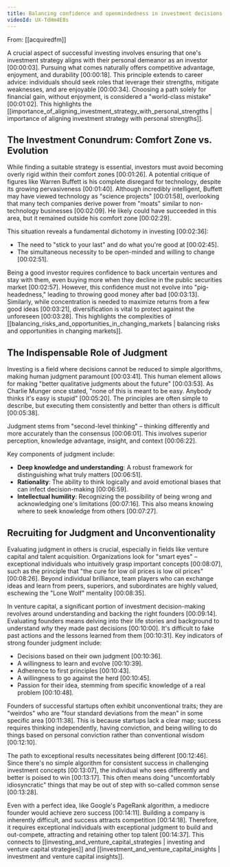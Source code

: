 ```yaml
---
title: Balancing confidence and openmindedness in investment decisions
videoId: UX-TdHm4E8s
---
```


From: [[acquiredfm]] <br/> 

A crucial aspect of successful investing involves ensuring that one's investment strategy aligns with their personal demeanor as an investor <a class="yt-timestamp" data-t="00:00:03">[00:00:03]</a>. Pursuing what comes naturally offers competitive advantage, enjoyment, and durability <a class="yt-timestamp" data-t="00:00:18">[00:00:18]</a>. This principle extends to career advice: individuals should seek roles that leverage their strengths, mitigate weaknesses, and are enjoyable <a class="yt-timestamp" data-t="00:00:34">[00:00:34]</a>. Choosing a path solely for financial gain, without enjoyment, is considered a "world-class mistake" <a class="yt-timestamp" data-t="00:01:02">[00:01:02]</a>. This highlights the [[importance_of_aligning_investment_strategy_with_personal_strengths | importance of aligning investment strategy with personal strengths]].

## The Investment Conundrum: Comfort Zone vs. Evolution

While finding a suitable strategy is essential, investors must avoid becoming overly rigid within their comfort zones <a class="yt-timestamp" data-t="00:01:26">[00:01:26]</a>. A potential critique of figures like Warren Buffett is his complete disregard for technology, despite its growing pervasiveness <a class="yt-timestamp" data-t="00:01:40">[00:01:40]</a>. Although incredibly intelligent, Buffett may have viewed technology as "science projects" <a class="yt-timestamp" data-t="00:01:58">[00:01:58]</a>, overlooking that many tech companies derive power from "moats" similar to non-technology businesses <a class="yt-timestamp" data-t="00:02:09">[00:02:09]</a>. He likely could have succeeded in this area, but it remained outside his comfort zone <a class="yt-timestamp" data-t="00:02:29">[00:02:29]</a>.

This situation reveals a fundamental dichotomy in investing <a class="yt-timestamp" data-t="00:02:36">[00:02:36]</a>:
*   The need to "stick to your last" and do what you're good at <a class="yt-timestamp" data-t="00:02:45">[00:02:45]</a>.
*   The simultaneous necessity to be open-minded and willing to change <a class="yt-timestamp" data-t="00:02:51">[00:02:51]</a>.

Being a good investor requires confidence to back uncertain ventures and stay with them, even buying more when they decline in the public securities market <a class="yt-timestamp" data-t="00:02:57">[00:02:57]</a>. However, this confidence must not evolve into "pig-headedness," leading to throwing good money after bad <a class="yt-timestamp" data-t="00:03:13">[00:03:13]</a>. Similarly, while concentration is needed to maximize returns from a few good ideas <a class="yt-timestamp" data-t="00:03:21">[00:03:21]</a>, diversification is vital to protect against the unforeseen <a class="yt-timestamp" data-t="00:03:28">[00:03:28]</a>. This highlights the complexities of [[balancing_risks_and_opportunities_in_changing_markets | balancing risks and opportunities in changing markets]].

## The Indispensable Role of Judgment

Investing is a field where decisions cannot be reduced to simple algorithms, making human judgment paramount <a class="yt-timestamp" data-t="00:03:41">[00:03:41]</a>. This human element allows for making "better qualitative judgments about the future" <a class="yt-timestamp" data-t="00:03:53">[00:03:53]</a>. As Charlie Munger once stated, "none of this is meant to be easy. Anybody thinks it's easy is stupid" <a class="yt-timestamp" data-t="00:05:20">[00:05:20]</a>. The principles are often simple to describe, but executing them consistently and better than others is difficult <a class="yt-timestamp" data-t="00:05:38">[00:05:38]</a>.

Judgment stems from "second-level thinking" – thinking differently and more accurately than the consensus <a class="yt-timestamp" data-t="00:06:01">[00:06:01]</a>. This involves superior perception, knowledge advantage, insight, and context <a class="yt-timestamp" data-t="00:06:22">[00:06:22]</a>.

Key components of judgment include:
*   **Deep knowledge and understanding**: A robust framework for distinguishing what truly matters <a class="yt-timestamp" data-t="00:06:51">[00:06:51]</a>.
*   **Rationality**: The ability to think logically and avoid emotional biases that can infect decision-making <a class="yt-timestamp" data-t="00:06:59">[00:06:59]</a>.
*   **Intellectual humility**: Recognizing the possibility of being wrong and acknowledging one's limitations <a class="yt-timestamp" data-t="00:07:16">[00:07:16]</a>. This also means knowing where to seek knowledge from others <a class="yt-timestamp" data-t="00:07:27">[00:07:27]</a>.

## Recruiting for Judgment and Unconventionality

Evaluating judgment in others is crucial, especially in fields like venture capital and talent acquisition. Organizations look for "smart eyes" – exceptional individuals who intuitively grasp important concepts <a class="yt-timestamp" data-t="00:08:07">[00:08:07]</a>, such as the principle that "the cure for low oil prices is low oil prices" <a class="yt-timestamp" data-t="00:08:26">[00:08:26]</a>. Beyond individual brilliance, team players who can exchange ideas and learn from peers, superiors, and subordinates are highly valued, eschewing the "Lone Wolf" mentality <a class="yt-timestamp" data-t="00:08:35">[00:08:35]</a>.

In venture capital, a significant portion of investment decision-making revolves around understanding and backing the right founders <a class="yt-timestamp" data-t="00:09:14">[00:09:14]</a>. Evaluating founders means delving into their life stories and background to understand *why* they made past decisions <a class="yt-timestamp" data-t="00:10:00">[00:10:00]</a>. It's difficult to fake past actions and the lessons learned from them <a class="yt-timestamp" data-t="00:10:31">[00:10:31]</a>. Key indicators of strong founder judgment include:
*   Decisions based on their own judgment <a class="yt-timestamp" data-t="00:10:36">[00:10:36]</a>.
*   A willingness to learn and evolve <a class="yt-timestamp" data-t="00:10:39">[00:10:39]</a>.
*   Adherence to first principles <a class="yt-timestamp" data-t="00:10:43">[00:10:43]</a>.
*   A willingness to go against the herd <a class="yt-timestamp" data-t="00:10:45">[00:10:45]</a>.
*   Passion for their idea, stemming from specific knowledge of a real problem <a class="yt-timestamp" data-t="00:10:48">[00:10:48]</a>.

Founders of successful startups often exhibit unconventional traits; they are "weirdos" who are "four standard deviations from the mean" in some specific area <a class="yt-timestamp" data-t="00:11:38">[00:11:38]</a>. This is because startups lack a clear map; success requires thinking independently, having conviction, and being willing to do things based on personal conviction rather than conventional wisdom <a class="yt-timestamp" data-t="00:12:10">[00:12:10]</a>.

The path to exceptional results necessitates being different <a class="yt-timestamp" data-t="00:12:46">[00:12:46]</a>. Since there's no simple algorithm for consistent success in challenging investment concepts <a class="yt-timestamp" data-t="00:13:07">[00:13:07]</a>, the individual who sees differently and better is poised to win <a class="yt-timestamp" data-t="00:13:17">[00:13:17]</a>. This often means doing "uncomfortably idiosyncratic" things that may be out of step with so-called common sense <a class="yt-timestamp" data-t="00:13:28">[00:13:28]</a>.

Even with a perfect idea, like Google's PageRank algorithm, a mediocre founder would achieve zero success <a class="yt-timestamp" data-t="00:14:11">[00:14:11]</a>. Building a company is inherently difficult, and success attracts competition <a class="yt-timestamp" data-t="00:14:18">[00:14:18]</a>. Therefore, it requires exceptional individuals with exceptional judgment to build and out-compete, attracting and retaining other top talent <a class="yt-timestamp" data-t="00:14:37">[00:14:37]</a>. This connects to [[investing_and_venture_capital_strategies | investing and venture capital strategies]] and [[investment_and_venture_capital_insights | investment and venture capital insights]].